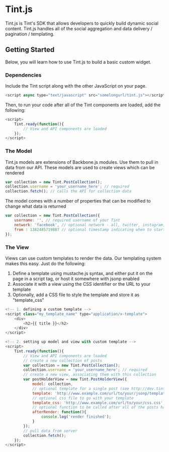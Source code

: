 # Tint.js
Tint.js is Tint's SDK that allows developers to quickly build dynamic social content. Tint.js handles all of the social aggregation and data delivery / pagination / templating.

## Getting Started

Below, you will learn how to use Tint.js to build a basic custom widget.

### Dependencies

Include the Tint script along with the other JavaScript on your page.

```javascript
<script async type="text/javascript" src="somelongurl/tint.js"></script>
```

Then, to run your code after all of the Tint components are loaded, add the following:
```javascript
<script>
	Tint.ready(function(){
		// View and API components are loaded
	});
</script>
```

### The Model

Tint.js models are extensions of Backbone.js modules. Use them to pull in data from our API. These models are used to create views which can be rendered 

```javascript
var collection = new Tint.PostCollection();
collection.username = 'your_username_here'; // required
collection.fetch(); // calls the API for collection data
```

The model comes with a number of properties that can be modified to change what data is returned

```javascript
var collection = new Tint.PostCollection({
	username: '', // required username of your Tint
	network: 'facebook', // optional network - all, twitter, instagram, etc.
	from : 1382485719887 // optional timestamp indicating when to start pulling in data
});
```

### The View

Views can use custom templates to render the data. Our templating system makes this easy. Just do the following:

1. Define a template using mustache.js syntax, and either put it on the page in a script tag, or host it somewhere with jsonp enabled
2. Associate it with a view using the CSS identifier or the URL to your template
3. Optionally, add a CSS file to style the template and store it as "template_css"

```javascript
<!-- 1. defining a custom template -->
<script class="my_template_name" type="application/x-template">
	<div>
		<h2>{{ title }}</h2>
	</div>
</script>
```

```javascript
<!-- 2. setting up model and view with custom template -->
<script>
	Tint.ready(function(){
		// View and API components are loaded
		// create a new collection of posts
		var collection = new Tint.PostCollection();
		collection.username = 'your_username_here'; // required
		// create a new view, associating them with this collection
		var postHolderView = new Tint.PostHolderView({
			model: collection,
			// optional template for a single post (see http://dev.tintup.com/template/postTemplate_basic?callback=example for an example)
			template: 'http://www.example.com/url/to/your/jsonp/template',
			// optional css file to go with your template
			template_css: 'http://www.example.com/url/to/your/css.css',
			// optional function to be called after all of the posts have rendered
			afterRender: function(){
				console.log('render finished');
			}
		});
		// pull data from server
		collection.fetch();
	});
</script>
```

